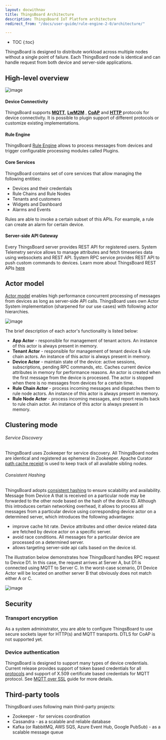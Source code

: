 ```yaml
---
layout: docwithnav
title: ThingsBoard Architecture
description: ThingsBoard IoT Platform architecture
redirect_from: "/docs/user-guide/rule-engine-2-0/architecture/"

---
```


* TOC
{:toc}

ThingsBoard is designed to distribute workload across multiple nodes without a single point of failure.
Each ThingsBoard node is identical and can handle request from both device and server-side applications.
 
## High-level overview

 ![image](/images/reference/architecture-in-brief.svg)

#### Device Connectivity

ThingsBoard supports [**MQTT**](/docs/reference/mqtt-api/), [**LwM2M**](/docs/reference/lwm2m-api/) , [**CoAP**](/docs/reference/coap-api/) and [**HTTP**](/docs/reference/http-api/) protocols for device connectivity.
It is possible to plugin support of different protocols or customize existing implementations.

#### Rule Engine

ThingsBoard [Rule Engine](/docs/user-guide/rule-engine/) allows to process messages from devices and trigger configurable processing modules called Plugins.

#### Core Services

ThingsBoard contains set of core services that allow managing the following entities:

 * Devices and their credentials
 * Rule Chains and Rule Nodes
 * Tenants and customers
 * Widgets and Dashboard
 * Alarms and Events
 
Rules are able to invoke a certain subset of this APIs. For example, a rule can create an alarm for certain device.

#### Server-side API Gateway

Every ThingsBoard server provides REST API for registered users. 
System Telemetry service allows to manage attributes and fetch timeseries data using websockets and REST API.
System RPC service provides REST API to push custom commands to devices.
Learn more about ThingsBoard REST APIs [here](/docs/reference/rest-api/)

## Actor model

[Actor model](https://en.wikipedia.org/wiki/Actor_model) enables high performance concurrent processing of messages from devices as long as server-side API calls.
ThingsBoard uses own Actor System implementation (sharpened for our use cases) with following actor hierarchies.

 ![image](/images/reference/actor-system-hierarchies.svg)

The brief description of each actor's functionality is listed below:

 * **App Actor** - responsible for management of tenant actors. 
 An instance of this actor is always present in memory.
 * **Tenant Actor** - responsible for management of tenant device & rule chain actors. 
 An instance of this actor is always present in memory.
 * **Device Actor** - maintain state of the device: active sessions, subscriptions, pending RPC commands, etc. 
 Caches current device attributes in memory for performance reasons.
 An actor is created when the first message from the device is processed. The actor is stopped when there is no messages from devices for a certain time.
 * **Rule Chain Actor** - process incoming messages and dispatches them to rule node actors. 
 An instance of this actor is always present in memory.
 * **Rule Node Actor** - process incoming messages, and report results back to rule chain actor. 
 An instance of this actor is always present in memory.
 
## Clustering mode

###### Service Discovery

ThingsBoard uses Zookeeper for service discovery.
All ThingsBoard nodes are identical and registered as ephemeral in Zookeeper. Apache Curator [path cache receipt](http://curator.apache.org/curator-recipes/path-cache.html) is used to keep track of all available sibling nodes.

###### Consistent Hashing

ThingsBoard adopts [consistent hashing](https://en.wikipedia.org/wiki/Consistent_hashing) to ensure scalability and availability.
Message from Device A that is received on a particular node may be forwarded to the other node based on the hash of the device ID.
Although this introduces certain networking overhead, it allows to process all messages from a particular device using corresponding device actor on a determined server, which introduces the following advantages:

 * improve cache hit rate. Device attributes and other device related data are fetched by device actor on a specific server.
 * avoid race conditions. All messages for a particular device are processed on a determined server.
 * allows targeting server-side api calls based on the device id.
   
The illustration below demonstrates how ThingsBoard handles RPC request to Device D1.
In this case, the request arrives at Server A, but D1 is connected using MQTT to Server C. 
In the worst-case scenario, D1 Device Actor will be located on another server B that obviously does not match either A or C.

 ![image](/images/reference/cluster-mode-rpc-request.svg)

## Security

### Transport encryption

As a system administrator, you are able to configure ThingsBoard to use secure sockets layer for HTTP(s) and MQTT transports.
DTLS for CoAP is not supported yet.

### Device authentication

ThingsBoard is designed to support many types of device credentials.
Current release provides support of token based credentials for all [protocols](/docs/reference/protocols/) 
and support of X.509 certificate based credentials for MQTT protocol. See [MQTT over SSL](/docs/user-guide/mqtt-over-ssl/) guide for more details.

## Third-party tools

ThingsBoard uses following main third-party projects:
 
 * Zookeeper - for services coordination
 * Cassandra - as a scalable and reliable database
 * Kafka (or RabbitMQ, AWS SQS, Azure Event Hub, Google PubSub) - as a scalable message queue

